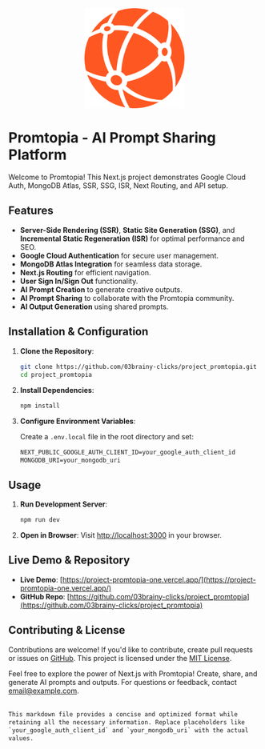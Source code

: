 <div align="center">
  <img src="https://github.com/03brainy-clicks/project_promtopia/blob/main/public/assets/images/logo.svg" alt="Promtopia Logo" width="200"/>
</div>

# Promtopia - AI Prompt Sharing Platform

Welcome to Promtopia! This Next.js project demonstrates Google Cloud Auth, MongoDB Atlas, SSR, SSG, ISR, Next Routing, and API setup.

## Features

- **Server-Side Rendering (SSR)**, **Static Site Generation (SSG)**, and **Incremental Static Regeneration (ISR)** for optimal performance and SEO.
- **Google Cloud Authentication** for secure user management.
- **MongoDB Atlas Integration** for seamless data storage.
- **Next.js Routing** for efficient navigation.
- **User Sign In/Sign Out** functionality.
- **AI Prompt Creation** to generate creative outputs.
- **AI Prompt Sharing** to collaborate with the Promtopia community.
- **AI Output Generation** using shared prompts.

## Installation & Configuration

1. **Clone the Repository**:

   ```sh
   git clone https://github.com/03brainy-clicks/project_promtopia.git
   cd project_promtopia
   ```

2. **Install Dependencies**:

   ```sh
   npm install
   ```

3. **Configure Environment Variables**:
   
   Create a `.env.local` file in the root directory and set:

   ```env
   NEXT_PUBLIC_GOOGLE_AUTH_CLIENT_ID=your_google_auth_client_id
   MONGODB_URI=your_mongodb_uri
   ```

## Usage

1. **Run Development Server**:

   ```sh
   npm run dev
   ```

2. **Open in Browser**:
   Visit [http://localhost:3000](http://localhost:3000) in your browser.

## Live Demo & Repository

- **Live Demo**: [https://project-promtopia-one.vercel.app/](https://project-promtopia-one.vercel.app/)
- **GitHub Repo**: [https://github.com/03brainy-clicks/project_promtopia](https://github.com/03brainy-clicks/project_promtopia)

## Contributing & License

Contributions are welcome! If you'd like to contribute, create pull requests or issues on [GitHub](https://github.com/03brainy-clicks/project_promtopia). This project is licensed under the [MIT License](LICENSE).

Feel free to explore the power of Next.js with Promtopia! Create, share, and generate AI prompts and outputs. For questions or feedback, contact [email@example.com](mailto:chandrakantkushwahofficial@gmail.com).
```

This markdown file provides a concise and optimized format while retaining all the necessary information. Replace placeholders like `your_google_auth_client_id` and `your_mongodb_uri` with the actual values.
